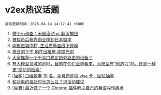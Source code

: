 # v2ex热议话题

`最后更新时间：2025-04-14 14:17:41 +0800`

1. [做个小调查：无限滚动 or 翻页按钮](https://www.v2ex.com/t/1125134)
1. [被裁员后我靠副业撑到日本留学](https://www.v2ex.com/t/1125200)
1. [刚搬进城中村, 生活质量直线下降啊](https://www.v2ex.com/t/1125202)
1. [周日的下午 躺在出租屋 虚度光阴](https://www.v2ex.com/t/1125108)
1. [大家推荐一个千兆口稳定跑旁路由的设备？](https://www.v2ex.com/t/1125198)
1. [有大模型领域的哥吗，目前在你们业界看来，大模型有“创造力”吗，还是一种更“高阶的检索”](https://www.v2ex.com/t/1125197)
1. [[抽奖] 白给数量 10 名，免费送虚拟 visa 卡，回帖抽奖](https://www.v2ex.com/t/1125241)
1. [和对象的相处时光怎么过？求活动建议](https://www.v2ex.com/t/1125137)
1. [[免费] 最近做了一个 Chrome 插件解决自己的英语写作痛点](https://www.v2ex.com/t/1125210)

